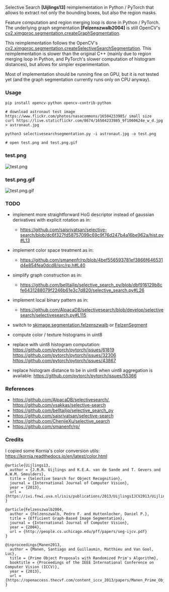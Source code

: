 Selective Search **[Uijlings13]** reimplementation in Python / PyTorch that allows to extract not only the bounding boxes, but also the region masks.

Feature computation and region merging loop is done in Python / PyTorch. The underlying graph segmentation **[Felzenszwalb2004]** is still OpenCV's [cv2.ximgproc.segmentation.createGraphSegmentation](https://docs.opencv.org/master/d5/df0/group__ximgproc__segmentation.html#ga5e3e721c5f16e34d3ad52b9eeb6d2860).

This reimplementation follows the OpenCV's [cv2.ximgproc.segmentation.createSelectiveSearchSegmentation](https://github.com/opencv/opencv_contrib/blob/master/modules/ximgproc/src/selectivesearchsegmentation.cpp). This reimplementation is slower than the original C++ (mainly due to region merging loop in Python, and PyTorch's slower computation of histogram distances), but allows for simpler experimentation.

Most of implementation should be running fine on GPU, but it is not tested yet (and the graph segmentation currently runs only on CPU anyway).

### Usage
```shell
pip install opencv-python opencv-contrib-python

# download astronaut test image https://www.flickr.com/photos/nasacommons/16504233985/ small size
curl https://live.staticflickr.com/8674/16504233985_9f1060624e_w_d.jpg > astronaut.jpg

python3 selectivesearchsegmentation.py -i astronaut.jpg -o test.png

# open test.png and test.png.gif
```
### test.png
![test.png](https://user-images.githubusercontent.com/1041752/127770397-6f6ab661-615b-491e-ad61-039bced3fdd1.png)

### test.png.gif
![test.png.gif](https://user-images.githubusercontent.com/1041752/127770399-e0133e08-0f48-44ea-8648-19ac7594556c.gif)

### TODO
- implement more straightforward HoG descriptor instead of gaussian derivatives with explicit rotation as in:
    - https://github.com/saisrivatsan/selective-search/blob/dc6f327fd58757099c69c9f76d247b4a16be962a/hist.py#L13

- implement color space treatment as in:
    - https://github.com/smanenfr/rp/blob/4bef556593781ef3866f646531d4e854fea0dcd8/src/rp.h#L40

- simplify graph construction as in:
    - https://github.com/belltailjp/selective_search_py/blob/dbf916129b8cfe6431288079f2246b61e3c7d820/selective_search.py#L26

- implement local binary pattern as in:
    - https://github.com/AlpacaDB/selectivesearch/blob/develop/selectivesearch/selectivesearch.py#L115

- switch to [skimage.segmentation.felzenszwalb](https://github.com/scikit-image/scikit-image/blob/main/skimage/segmentation/_felzenszwalb.py#L7-L75) or [FelzenSegment](https://github.com/smanenfr/rp/tree/master/src/FelzenSegment)

- compute color / texture histograms in uint8
- replace with uint8 histogram computation: https://github.com/pytorch/pytorch/issues/61819 https://github.com/pytorch/pytorch/issues/32306 https://github.com/pytorch/pytorch/issues/43867 
- replace histogram distance to be in uint8 when uint8 aggregation is available: https://github.com/pytorch/pytorch/issues/55366

### References
- https://github.com/AlpacaDB/selectivesearch/, https://github.com/vsakkas/selective-search
- https://github.com/belltailjp/selective_search_py
- https://github.com/saisrivatsan/selective-search
- https://github.com/ChenjieXu/selective_search
- https://github.com/smanenfr/rp/

### Credits
I copied some Kornia's color conversion utils: https://kornia.readthedocs.io/en/latest/color.html

```
@article{Uijlings13,
  author = {J.R.R. Uijlings and K.E.A. van de Sande and T. Gevers and A.W.M. Smeulders},
  title = {Selective Search for Object Recognition},
  journal = {International Journal of Computer Vision},
  year = {2013},
  url = {https://ivi.fnwi.uva.nl/isis/publications/2013/UijlingsIJCV2013/UijlingsIJCV2013.pdf}
}

@article{Felzenszwalb2004,
  author = {Felzenszwalb, Pedro F. and Huttenlocher, Daniel P.},
  title = {Efficient Graph-Based Image Segmentation},
  journal = {International Journal of Computer Vision},
  year = {2004},
  url = {http://people.cs.uchicago.edu/pff/papers/seg-ijcv.pdf}
}

@inproceedings{Manen2013,
  author = {Manen, Santiago and Guillaumin, Matthieu and Van Gool, Luc},
  title = {Prime Object Proposals with Randomized Prim's Algorithm},
  booktitle = {Proceedings of the IEEE International Conference on Computer Vision (ICCV)},
  year = {2013},
  url = {https://openaccess.thecvf.com/content_iccv_2013/papers/Manen_Prime_Object_Proposals_2013_ICCV_paper.pdf}
}
```
